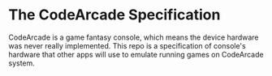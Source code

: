 # The CodeArcade Specification

CodeArcade is a game fantasy console, which means the device hardware was never really implemented.
This repo is a specification of console's hardware that other apps will use to emulate running games on CodeArcade system.
